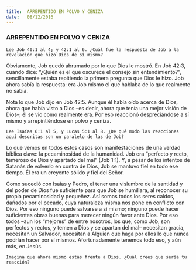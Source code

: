 ```yaml
---
title:  ARREPENTIDO EN POLVO Y CENIZA
date:   08/12/2016
---
```


### ARREPENTIDO EN POLVO Y CENIZA

`Lee Job 40:1 al 4; y 42:1 al 6. ¿Cuál fue la respuesta de Job a la revelación que hizo Dios de sí mismo?`

Obviamente, Job quedó abrumado por lo que Dios le mostró. En Job 42:3, cuando dice: “¿Quién es el que oscurece el consejo sin entendimiento?”, sencillamente estaba repitiendo la primera pregunta que Dios le hizo. Job ahora sabía la respuesta: era Job mismo el que hablaba de lo que realmente no sabía.

Nota lo que Job dijo en Job 42:5. Aunque él había oído acerca de Dios, ahora que había visto a Dios –es decir, ahora que tenía una mejor visión de Dios–, él se vio como realmente era. Por eso reaccionó despreciándose a sí mismo y arrepintiéndose en polvo y ceniza.

`Lee Isaías 6:1 al 5, y Lucas 5:1 al 8. ¿De qué modo las reacciones aquí descritas son un paralelo de las de Job?`

Lo que vemos en todos estos casos son manifestaciones de una verdad bíblica clave: la pecaminosidad de la humanidad. Job era “perfecto y recto, temeroso de Dios y apartado del mal” (Job 1:1). Y, a pesar de los intentos de Satanás de volverlo en contra de Dios, Job se mantuvo fiel en todo ese tiempo. Él era un creyente sólido y fiel del Señor.

Como sucedió con Isaías y Pedro, el tener una vislumbre de la santidad y del poder de Dios fue suficiente para que Job se humillara, al reconocer su propia pecaminosidad y pequeñez. Así somos todos los seres caídos, dañados por el pecado, cuya naturaleza misma nos pone en conflicto con Dios. Por eso ninguno puede salvarse a sí mismo; ninguno puede hacer suficientes obras buenas para merecer ningún favor ante Dios. Por eso todos –aun los “mejores” de entre nosotros, los que, como Job, son perfectos y rectos, y temen a Dios y se apartan del mal– necesitan gracia, necesitan un Salvador, necesitan a Alguien que haga por ellos lo que nunca podrían hacer por sí mismos. Afortunadamente tenemos todo eso, y aún más, en Jesús.

`Imagina que ahora mismo estás frente a Dios. ¿Cuál crees que sería tu reacción?`